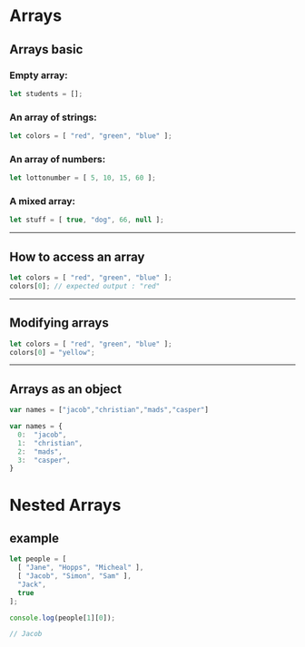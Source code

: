 # Arrays
## Arrays basic

### Empty array:
```javascript
let students = [];
```
### An array of strings:
```javascript
let colors = [ "red", "green", "blue" ];
```
### An array of numbers:
```javascript
let lottonumber = [ 5, 10, 15, 60 ];
```
### A mixed array:
```javascript
let stuff = [ true, "dog", 66, null ];
```

---

## How to access an array
```javascript
let colors = [ "red", "green", "blue" ];
colors[0]; // expected output : "red"
```

---

## Modifying arrays
```javascript
let colors = [ "red", "green", "blue" ];
colors[0] = "yellow";
```

---

## Arrays as an object
```javascript
var names = ["jacob","christian","mads","casper"]

var names = {
  0:  "jacob",
  1:  "christian",
  2:  "mads",
  3:  "casper",
}
```


# Nested Arrays

## example

```javascript
let people = [
  [ "Jane", "Hopps", "Micheal" ],
  [ "Jacob", "Simon", "Sam" ],
  "Jack",
  true
];

console.log(people[1][0]);

// Jacob
```